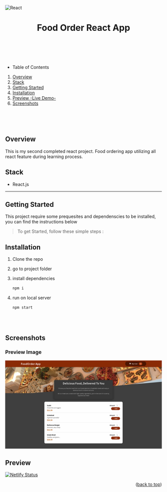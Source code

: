 <div id="top"></div>

![React](https://img.shields.io/badge/-ReactJs-61DAFB?logo=react&logoColor=white&style=for-the-badge)

<!-- PROJECT LOGO -->
<div align="center">
  <h1>Food Order React App</h1>
</div>

<br>
<br>
<br>
<br>

<!-- TABLE OF CONTENTS -->

- Table of Contents
<ol>
  <li><a href="#overview">Overview</a></li>
  <li><a href="#stack">Stack</a></li>
  <li><a href="#getting-started">Getting Started</a></li>
  <li><a href="#installation">Installation</a></li>
  <li><a href="#preview">Preview -Live Demo-</a></li>
  <li><a href="#screenshots">Screenshots</a></li>
</ol>

<br>
<br>
<br>

<!-- ABOUT THE PROJECT -->

## Overview

This is my second completed react project. Food ordering app utilizing all react feature during learning process.

## Stack

- React.js

---

<!-- GETTING STARTED -->

## Getting Started

This project require some prequesites and dependenscies to be installed, you can find the instructions below

> To get Started, follow these simple steps :

## Installation

1. Clone the repo

2. go to project folder

3. install dependencies

   ```bash
   npm i
   ```

4. run on local server

   ```bash
   npm start
   ```

<br>
<br>

## Screenshots

### Preview Image

![Preview](preview.png)

## Preview

[![Netlify Status](https://api.netlify.com/api/v1/badges/8df2bba0-6f7e-4792-9425-e87a1b31e728/deploy-status)](https://react-foodorder-cart.netlify.app/)

<p align="right">(<a href="#top">back to top</a>)</p>
